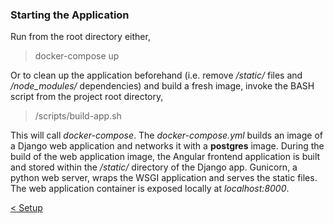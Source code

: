 ### Starting the Application

Run from the root directory either,

> docker-compose up

Or to clean up the application beforehand (i.e. remove <i>/static/</i> files and <i>/node_modules/</i> dependencies) and build a fresh image, invoke the BASH script from the project root directory,

> /scripts/build-app.sh

This will call <i>docker-compose</i>. The <i>docker-compose.yml</i> builds an image of a Django web application and networks it with a <b>postgres</b> image. During the build of the web application image, the Angular frontend application is built and stored within the <i>/static/</i> directory of the Django app. Gunicorn, a python web server, wraps the WSGI application and serves the static files. The web application container is exposed locally at <i>localhost:8000</i>. 

[< Setup](docs/SETUP.md)